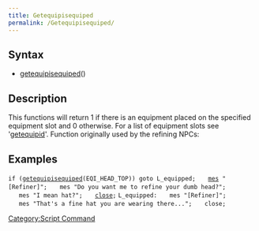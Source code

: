 ```yaml
---
title: Getequipisequiped
permalink: /Getequipisequiped/
---
```


Syntax
------

-   [getequipisequiped](/getequipisequiped "wikilink")(<equipment slot>)

Description
-----------

This functions will return 1 if there is an equipment placed on the specified equipment slot and 0 otherwise. For a list of equipment slots see '[getequipid](/getequipid "wikilink")'. Function originally used by the refining NPCs:

Examples
--------

`if (`[`getequipisequiped`](/getequipisequiped "wikilink")`(EQI_HEAD_TOP)) goto L_equipped;`
`   `[`mes`](/mes "wikilink")` "[Refiner]";`
`   mes "Do you want me to refine your dumb head?";`
`   mes "I mean hat?";`
`   `[`close`](/close "wikilink")`;`
`L_equipped:`
`   mes "[Refiner]";`
`   mes "That's a fine hat you are wearing there...";`
`   close;`

[Category:Script Command](/Category:Script_Command "wikilink")